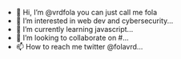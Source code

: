 - 👋 Hi, I’m @vrdfola you can just call me fola
- 👀 I’m interested in web dev and cybersecurity...
- 🌱 I’m currently learning javascript...
- 💞️ I’m looking to collaborate on #...
- 📫 How to reach me twitter @folavrd...

<!---
vrdfola/vrdfola is a ✨ special ✨ repository because its `README.md` (this file) appears on your GitHub profile.
You can click the Preview link to take a look at your changes.
--->
